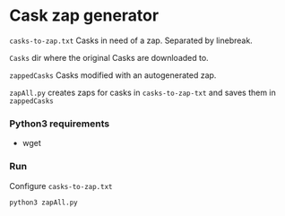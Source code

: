 # Cask zap generator

`casks-to-zap.txt` Casks in need of a zap. Separated by linebreak.

`Casks` dir where the original Casks are downloaded to.

`zappedCasks` Casks modified with an autogenerated zap.

`zapAll.py` creates zaps for casks in `casks-to-zap-txt` and saves them in `zappedCasks`

### Python3 requirements

* wget


### Run

Configure `casks-to-zap.txt`

`python3 zapAll.py`
